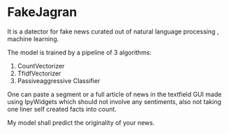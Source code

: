 # FakeJagran

It is a datector for fake news curated out of natural language processing , machine learning.

The model is trained by a pipeline of 3 algorithms:
1) CountVectorizer
2) TfidfVectorizer
3) Passiveaggressive Classifier

One can paste a segment or a full article of news in the textfield GUI made using IpyWidgets which should not involve any sentiments, also not taking one liner self created facts into count.

My model shall predict the originality of your news.
